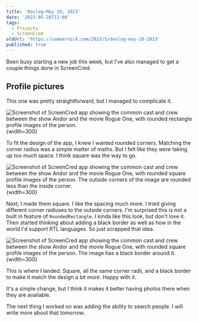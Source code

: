 ```yaml
---
title: 'Devlog—May 28, 2023'
date: '2023-05-28T11:00'
tags:
  - Projects
  - ScreenCred
oldUrl: 'https://samwarnick.com/2023/5/devlog-may-28-2023'
published: true
---
```


Been busy starting a new job this week, but I've also managed to get a couple things done in ScreenCred.

## Profile pictures

This one was pretty straightforward, but I managed to complicate it.

![Screenshot of ScreenCred app showing the common cast and crew between the show Andor and the movie Rogue One, with rounded rectangle profile images of the person.](https://samwarnick.com/media/2023-05-28-first.png "Putting a name to a face"){width=300}

To fit the design of the app, I knew I wanted rounded corners. Matching the corner radius was a simple matter of maths. But I felt like they were taking up too much space. I think square was the way to go.

![Screenshot of ScreenCred app showing the common cast and crew between the show Andor and the movie Rogue One, with rounded square profile images of the person. The outside corners of the image are rounded less than the inside corner.](https://samwarnick.com/media/2023-05-28-second.png "This is differenter"){width=300}

Next, I made them square. I like the spacing much more. I tried giving different corner radiuses to the outside corners. I'm surprised this is not a built in feature of `RoundedRectangle`. I kinda like this look, but don't love it. Then started thinking about adding a black border as well as how in the world I'd support RTL languages. So just scrapped that idea.

![Screenshot of ScreenCred app showing the common cast and crew between the show Andor and the movie Rogue One, with rounded square profile images of the person. The image has a black border around it.](https://samwarnick.com/media/2023-05-28-final.png "Not too bad"){width=300}

This is where I landed. Square, all the same corner radii, and a black border to make it match the design a bit more. Happy with it.

It's a simple change, but I think it makes it better having photos there when they are available.

The next thing I worked on was adding the ability to search people. I will write more about that tomorrow.
